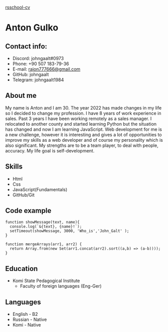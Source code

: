 [rsschool-cv](https://johngaalt.github.io/rsschool-cv/cv)

# **Anton Gulko**

## **Contact info:**

- Discord: johngaalt#0973
- Phone: +90 507 183-79-36
- E-mail: rajon777666@gmail.com
- GitHub: johngaalt
- Telegram: johngaalt1984

## **About me**

My name is Anton and I am 30. The year 2022 has made changes in my life so I decided to change my profession.
I have 8 years of work experience in sales. Past 3 years I have been working remotely as a sales manager.
I relocated to another county and started learning Python but the situation has changed and now I am learning JavaScript.
Web development for me is a new challenge, however it is interesting and gives a lot of opportunities to improve my skills as a web developer
and of course my personality which is also significant. My strengths are to be a team player, to deal with people, accuracy.
My life goal is self-development.

## **Skills**

- Html
- Css
- JavaScript(Fundamentals)
- GitHub/Git

## **Code example**

```JS
function showMessage(text, name){
  console.log(`&{text}, {name}!`);
  setTimeout(showMessage, 3000, 'Who_is','John_Galt' );
}

function mergeArrays(arr1, arr2) {
  return Array.from(new Set(arr1.concat(arr2).sort((a,b) => (a-b))));
}
```

## **Education**

- Komi State Pedagogical Institute
  - Faculty of foreign languages (Eng-Ger)

## **Languages**

- English - B2
- Russian - Native
- Komi - Native
